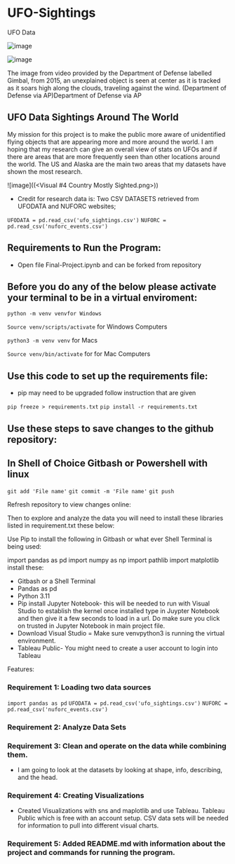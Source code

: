 # UFO-Sightings
UFO Data 

![image](https://github.com/joannathom/UFO-Sightings-/assets/122498031/2809e186-510a-46bd-bbd7-e09c08a8a92a)

![image](https://www.silive.com/resizer/-P8L0yufsJgqGIgfWtM-3flUx1U=/1280x0/smart/cloudfront-us-east-1.images.arcpublishing.com/advancelocal/LB434LS5XVE2ZF4KFHTANR7NXI.jpg)

The image from video provided by the Department of Defense labelled Gimbal, from 2015, an unexplained object is 
seen at center as it is tracked as it soars high along the clouds, traveling against the wind.
(Department of Defense via AP)Department of Defense via AP

## UFO Data Sightings Around The World

My mission for this project is to make the public more aware of unidentified flying objects that are appearing more and more around the world. 
I am hoping that my research can give an overall view of stats on UFOs and if there are areas that are more frequently seen than other locations
around the world. The US and Alaska are the main two areas that my datasets have shown the most research.

![image]((<Visual #4 Country Mostly Sighted.png>))


* Credit for research data is:
  Two CSV DATASETS retrieved from UFODATA and NUFORC websites;

`UFODATA = pd.read_csv('ufo_sightings.csv')`
`NUFORC = pd.read_csv('nuforc_events.csv')`

## Requirements to Run the Program:

* Open file Final-Project.ipynb and can be forked from repository

## Before you do any of the below please activate your terminal to be in a virtual enviroment:

`python -m venv venvfor Windows`

`Source venv/scripts/activate` for Windows Computers

`python3 -m venv venv` for Macs

`Source venv/bin/activate` for for Mac Computers

## Use this code to set up the requirements file:
* pip may need to be upgraded follow instruction that are given

`pip freeze > requirements.txt`
`pip install -r requirements.txt`

## Use these steps to save changes to the github repository:

## In Shell of Choice Gitbash or Powershell with linux

`git add 'File name'`
`git commit -m 'File name'`
`git push`

Refresh repository to view changes online:

Then to explore and analyze the data you will need to install these libraries listed in requirement.txt these below:

Use Pip to install the following in Gitbash or what ever Shell Terminal is being used: 

import pandas as pd
import numpy as np
import pathlib
import matplotlib 
install these:

* Gitbash or a Shell Terminal
* Pandas as pd
* Python 3.11
* Pip install Jupyter Notebook- this will be needed to run with Visual Studio to establish the kernel once
  installed type in Juypter Notebook and then give it a few seconds to load in a url. Do make sure you click on trusted
  in Jupyter Notebook in main project file.
* Download Visual Studio = Make sure venvpython3 is running the virtual environment.
* Tableau Public- You might need to create a user account to login into Tableau

Features: 
### Requirement 1: Loading two data sources 
`import pandas as pd`
`UFODATA = pd.read_csv('ufo_sightings.csv')`
`NUFORC = pd.read_csv('nuforc_events.csv')`
### Requirement 2: Analyze Data Sets
### Requirement 3: Clean and operate on the data while combining them.
  * I am going to look at the datasets by looking at shape, info, describing, 
  and the head. 
  ### Requirement 4: Creating Visualizations
  * Created Visualizations with sns and maplotlib and use Tableau. Tableau Public which is free with an account setup. CSV data sets will be needed
    for information to pull into different visual charts. 
  ### Requirement 5: Added README.md with information about the project and commands for running the program.

 
 